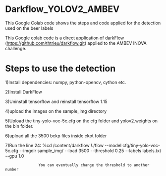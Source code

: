 # Darkflow_YOLOV2_AMBEV
This Google Colab code shows the steps and code applied for the detection used on the beer labels


This Google colab code is a direct application of darkFlow (https://github.com/thtrieu/darkflow.git) applied to the AMBEV INOVA challenge.

# Steps to use the detection
1)Install dependencies: numpy, python-opencv, cython etc.

2)Install DarkFlow

3)Uninstall tensorflow and reinstall tensorflow 1.15

4)upload the images on the sample_img directory

5)Upload the tiny-yolo-voc-5c.cfg on the cfg folder and yolov2.weights on the bin folder.

6)upload all the 3500 bckp files inside ckpt folder

7)Run the line 24: %cd /content/darkflow
                   !./flow --model cfg/tiny-yolo-voc-5c.cfg  --imgdir sample_img/ --load 3500 --threshold 0.25 --labels labels.txt --gpu 1.0
                   
                   You can eventually change the threshold to another number
